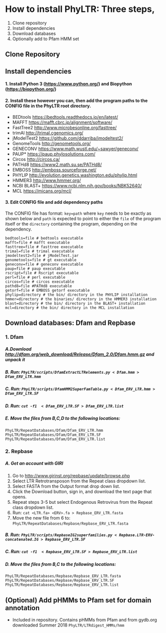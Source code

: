 # How to install PhyLTR: Three steps,

1. Clone repository
2. Install dependencies
3. Download databases
4. Optionally add to Pfam HMM set

## Clone Repository

## Install dependencies

#### 1. Install Python 3 (https://www.python.org/) and Biopython (https://biopython.org/)

#### 2. Install these however you can, then add the program paths to the CONFIG file in the PhyLTR root directory.

* BEDtools	https://bedtools.readthedocs.io/en/latest/
* MAFFT		https://mafft.cbrc.jp/alignment/software/
* FastTree2	http://www.microbesonline.org/fasttree/
* trimAl		http://trimal.cgenomics.org/
* jModelTest2	https://github.com/ddarriba/jmodeltest2/
* GenomeTools	http://genometools.org/
* GENECONV	https://www.math.wustl.edu/~sawyer/geneconv/
* PAUP*		https://paup.phylosolutions.com/
* Circos		http://circos.ca/
* PATHd8		https://www2.math.su.se/PATHd8/
* EMBOSS		http://emboss.sourceforge.net/
* PHYLIP		http://evolution.genetics.washington.edu/phylip.html
* HMMER3		http://www.hmmer.org/
* NCBI BLAST+	https://www.ncbi.nlm.nih.gov/books/NBK52640/
* MCL		https://micans.org/mcl/

#### 3. Edit CONFIG file and add dependency paths

The CONFIG file has format: `key=path` where `key` needs to be exactly as shown below and `path` is expected to point to either the `file` of the program itself or the `directory` containing the program, depending on the dependency.

```
bedtools=file # bedtools executable
mafft=file # mafft executable
fasttree=file # fasttree executable
trimal=file # trimal executable
jmodeltest2=file # jModelTest.jar
genometools=file # gt executable
geneconv=file # geneconv executable
paup=file # paup executable
rscript=file # Rscript executable
perl=file # perl executable
circos=file # circos executable
pathd8=file #PATHd8 executable
getorf=file # EMBOSS getorf executable
phylip=directory # the bin/ directory in the PHYLIP installation
hmmer=directory # the binaries/ directory in the HMMER3 installation
blast=directory # the bin/ directory in the BLAST+ installation
mcl=directory # the bin/ directory in the MCL installation
```

## Download databases: Dfam and Repbase

### 1. Dfam

##### A.Download http://dfam.org/web_download/Release/Dfam_2.0/Dfam.hmm.gz and unpack it

##### B. Run: `PhyLTR/scripts/DfamExtractLTRelements.py < Dfam.hmm > Dfam_ERV_LTR.hmm`

##### C. Run: `PhyLTR/scripts/DfamHMM2SuperFamTable.py < Dfam_ERV_LTR.hmm > Dfam_ERV_LTR.SF`

##### D. Run: `cut -f1  < Dfam_ERV_LTR.SF > Dfam_ERV_LTR.list`

##### E. Move the files from B,C,D to the following locations:
```
PhyLTR/RepeatDatabases/Dfam/Dfam_ERV_LTR.hmm
PhyLTR/RepeatDatabases/Dfam/Dfam_ERV_LTR.SF
PhyLTR/RepeatDatabases/Dfam/Dfam_ERV_LTR.list
```

### 2. Repbase

##### A. Get an account with GIRI
1. Go to http://www.girinst.org/repbase/update/browse.php
2. Select LTR Retrotransposon from the Repeat class dropdown list.
3. Select FASTA from the Output format drop down list.
4. Click the Download button, sign in, and download the text page that opens.
5. Repeat steps 3-5 but select Endogenous Retrovirus from the Repeat class dropdown list.
6. Run: `cat <LTR.fa> <ERV>.fa > Repbase_ERV_LTR.fasta`
7. Move the new file from 6 to: `PhyLTR/RepeatDatabases/Repbase/Repbase_ERV_LTR.fasta`

##### B. Run: `PhyLTR/scripts/RepbaseIG2superfamilies.py < Repbase.LTR-ERV-concatenated.IG > Repbase_ERV_LTR.SF`

##### C. Run: `cut -f1  < Repbase_ERV_LTR.SF > Repbase_ERV_LTR.list`

##### D. Move the files from B,C to the following locations:
```
PhyLTR/RepeatDatabases/Repbase/Repbase_ERV_LTR.fasta
PhyLTR/RepeatDatabases/Repbase/Repbase_ERV_LTR.SF
PhyLTR/RepeatDatabases/Repbase/Repbase_ERV_LTR.list
```

## (Optional) Add pHMMs to Pfam set for domain annotation
* Included in repository. Contains pHMMs from Pfam and from gydb.org downloaded Summer 2018
`PhyLTR/LTRdigest_HMMs/hmm`
